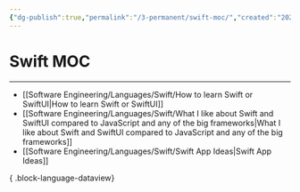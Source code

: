 ```yaml
---
{"dg-publish":true,"permalink":"/3-permanent/swift-moc/","created":"2023-09-17T08:56:04.721-05:00","updated":"2023-09-17T08:56:27.005-05:00"}
---
```


# Swift MOC
---
- [[Software Engineering/Languages/Swift/How to learn Swift or SwiftUI\|How to learn Swift or SwiftUI]]
- [[Software Engineering/Languages/Swift/What I like about Swift and SwiftUI compared to JavaScript and any of the big frameworks\|What I like about Swift and SwiftUI compared to JavaScript and any of the big frameworks]]
- [[Software Engineering/Languages/Swift/Swift App Ideas\|Swift App Ideas]]

{ .block-language-dataview}